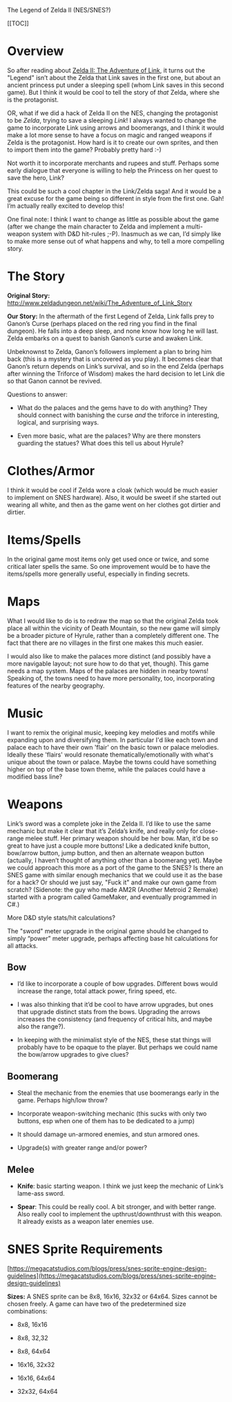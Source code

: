 The Legend of Zelda II (NES/SNES?)

[[TOC]]

# Overview

So after reading about [Zelda II: The Adventure of Link](https://en.wikipedia.org/wiki/Zelda_II:_The_Adventure_of_Link), it turns out the "Legend" isn’t about the Zelda that Link saves in the first one, but about an ancient princess put under a sleeping spell (whom Link saves in this second game). But I think it would be cool to tell the story of *that* Zelda, where she is the protagonist.

OR, what if we did a hack of Zelda II on the NES, changing the protagonist to be *Zelda*, trying to save a sleeping *Link*! I always wanted to change the game to incorporate Link using arrows and boomerangs, and I think it would make a lot more sense to have a focus on magic and ranged weapons if Zelda is the protagonist. How hard is it to create our own sprites, and then to import them into the game? Probably pretty hard :-)

Not worth it to incorporate merchants and rupees and stuff. Perhaps some early dialogue that everyone is willing to help the Princess on her quest to save the hero, Link?

This could be such a cool chapter in the Link/Zelda saga! And it would be a great excuse for the game being so different in style from the first one. Gah! I’m actually really excited to develop this!

One final note: I think I want to change as little as possible about the game (after we change the main character to Zelda and implement a multi-weapon system with D&D hit-rules ;-P). Inasmuch as we can, I’d simply like to make more sense out of what happens and why, to tell a more compelling story.

# The Story

**Original Story:** http://www.zeldadungeon.net/wiki/The_Adventure_of_Link_Story

**Our Story:** In the aftermath of the first Legend of Zelda, Link falls prey to Ganon’s Curse (perhaps placed on the red ring you find in the final dungeon). He falls into a deep sleep, and none know how long he will last. Zelda embarks on a quest to banish Ganon’s curse and awaken Link.

Unbeknownst to Zelda, Ganon’s followers implement a plan to bring him back (this is a mystery that is uncovered as you play). It becomes clear that Ganon’s return depends on Link’s survival, and so in the end Zelda (perhaps after winning the Triforce of Wisdom) makes the hard decision to let Link die so that Ganon cannot be revived.

Questions to answer:

* What do the palaces and the gems have to do with anything? They should connect with banishing the curse *and* the triforce in interesting, logical, and surprising ways.

* Even more basic, what are the palaces? Why are there monsters guarding the statues? What does this tell us about Hyrule?


# Clothes/Armor

I think it would be cool if Zelda wore a cloak (which would be much easier to implement on SNES hardware). Also, it would be sweet if she started out wearing all white, and then as the game went on her clothes got dirtier and dirtier.


# Items/Spells

In the original game most items only get used once or twice, and some critical later spells the same. So one improvement would be to have the items/spells more generally useful, especially in finding secrets.


# Maps

What I would like to do is to redraw the map so that the original Zelda took place all within the vicinity of Death Mountain, so the new game will simply be a broader picture of Hyrule, rather than a completely different one. The fact that there are no villages in the first one makes this much easier.

I would also like to make the palaces more distinct (and possibly have a more navigable layout; not sure how to do that yet, though). This game needs a map system. Maps of the palaces are hidden in nearby towns! Speaking of, the towns need to have more personality, too, incorporating features of the nearby geography.


# Music

I want to remix the original music, keeping key melodies and motifs while expanding upon and diversifying them. In particular I'd like each town and palace each to have their own 'flair' on the basic town or palace melodies. Ideally these 'flairs' would resonate thematically/emotionally with what's unique about the town or palace. Maybe the towns could have something higher on top of the base town theme, while the palaces could have a modified bass line?


# Weapons

Link’s sword was a complete joke in the Zelda II. I’d like to use the same mechanic but make it clear that it’s Zelda’s knife, and really only for close-range melee stuff. Her primary weapon should be her bow. Man, it’d be so great to have just a couple more buttons! Like a dedicated knife button, bow/arrow button, jump button, and then an alternate weapon button (actually, I haven’t thought of anything other than a boomerang yet). Maybe we could approach this more as a port of the game to the SNES? Is there an SNES game with similar enough mechanics that we could use it as the base for a hack? Or should we just say, "Fuck it" and make our own game from scratch? (Sidenote: the guy who made AM2R (Another Metroid 2 Remake) started with a program called GameMaker, and eventually programmed in C#.)

More D&D style stats/hit calculations?

The "sword" meter upgrade in the original game should be changed to simply “power” meter upgrade, perhaps affecting base hit calculations for all attacks.

## Bow

* I’d like to incorporate a couple of bow upgrades. Different bows would increase the range, total attack power, firing speed, etc.

* I was also thinking that it’d be cool to have arrow upgrades, but ones that upgrade distinct stats from the bows. Upgrading the arrows increases the consistency (and frequency of critical hits, and maybe also the range?).

* In keeping with the minimalist style of the NES, these stat things will probably have to be opaque to the player. But perhaps we could name the bow/arrow upgrades to give clues?

## Boomerang

* Steal the mechanic from the enemies that use boomerangs early in the game. Perhaps high/low throw?

* Incorporate weapon-switching mechanic (this sucks with only two buttons, esp when one of them has to be dedicated to a jump)

* It should damage un-armored enemies, and stun armored ones.

* Upgrade(s) with greater range and/or power?

## Melee

* **Knife**: basic starting weapon. I think we just keep the mechanic of Link’s lame-ass sword.

* **Spear**: This could be really cool. A bit stronger, and with better range. Also really cool to implement the upthrust/downthrust with this weapon. It already exists as a weapon later enemies use.


# SNES Sprite Requirements

[https://megacatstudios.com/blogs/press/snes-sprite-engine-design-guidelines](https://megacatstudios.com/blogs/press/snes-sprite-engine-design-guidelines)

**Sizes:** A SNES sprite can be 8x8, 16x16, 32x32 or 64x64. Sizes cannot be chosen freely. A game can have two of the predetermined size combinations:

* 8x8, 16x16

* 8x8, 32,32

* 8x8, 64x64

* 16x16, 32x32

* 16x16, 64x64

* 32x32, 64x64
